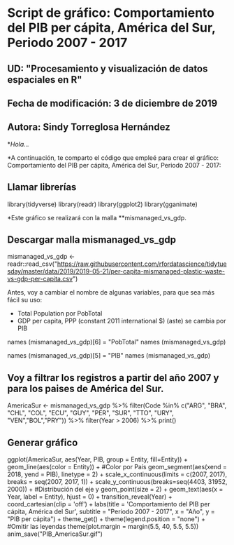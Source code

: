 # Script de gráfico: Comportamiento del PIB per cápita, América del Sur, Periodo 2007 - 2017
## UD: "Procesamiento y visualización de datos espaciales en R"
## Fecha de modificación: 3 de diciembre de 2019
## Autora: Sindy Torreglosa Hernández

**Hola...*

*A continuación, te comparto el código que empleé para crear el gráfico: Comportamiento del PIB per cápita, América del Sur, Periodo 2007 - 2017:

## Llamar librerías

library(tidyverse)
library(readr)
library(ggplot2)
library(gganimate)


*Este gráfico se realizará con la malla **mismanaged_vs_gdp. 

## Descargar malla mismanaged_vs_gdp

mismanaged_vs_gdp <- readr::read_csv("https://raw.githubusercontent.com/rfordatascience/tidytuesday/master/data/2019/2019-05-21/per-capita-mismanaged-plastic-waste-vs-gdp-per-capita.csv")


Antes, voy a cambiar el nombre de algunas variables, para que sea más fácil su uso:
  + Total Population por PobTotal
  + GDP per capita, PPP (constant 2011 international $) (aste) se cambia por PIB 

names (mismanaged_vs_gdp)[6] = "PobTotal"
names (mismanaged_vs_gdp)

names (mismanaged_vs_gdp)[5] = "PIB"
names (mismanaged_vs_gdp)


## Voy a filtrar los registros a partir del año 2007 y para los paises de América del Sur.

AmericaSur <- 
  mismanaged_vs_gdp %>% 
  filter(Code %in% c("ARG", "BRA", "CHL", "COL", 
                     "ECU", "GUY", "PER", "SUR", 
                     "TTO", "URY", "VEN","BOL","PRY")) %>%
  filter(Year > 2006) %>% 
  print()



## Generar gráfico

ggplot(AmericaSur, aes(Year, PIB, group = Entity, fill=Entity)) + 
  geom_line(aes(color = Entity)) + #Color por País
  geom_segment(aes(xend = 2018, yend = PIB), linetype = 2) + 
  scale_x_continuous(limits = c(2007, 2017), breaks = seq(2007, 2017, 1)) +
  scale_y_continuous(breaks=seq(4403, 31952, 2000)) + #Distribución del eje y
  geom_point(size = 2) + 
  geom_text(aes(x = Year, label = Entity), hjust = 0) +
  transition_reveal(Year) + 
  coord_cartesian(clip = 'off') + 
  labs(title = 'Comportamiento del PIB per cápita, América del Sur',
       subtitle = "Periodo 2007 - 2017",
       x = "Año",
       y = "PIB per cápita") +
  theme_get() + 
  theme(legend.position = "none") + #Omitir las leyendas
  theme(plot.margin = margin(5.5, 40, 5.5, 5.5))
anim_save("PIB_AmericaSur.gif")
